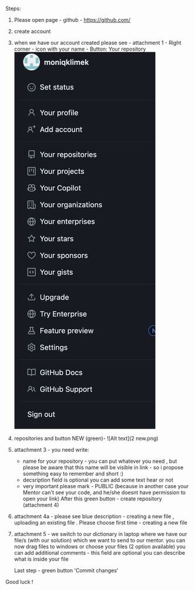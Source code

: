 Steps:

1. Please open page - github - https://github.com/
2. create account 
3. when we have our account created please see - attachment 1 - Right corner - icon with your name -  Button: Your repository
   ![Alt text](1.png)
4. repositories and button NEW (green)- ![Alt text](2 new.png)
5. attachment 3 - you need write:
   - name for your repository - you can put whatever you need , but please be aware that this name will be visible in link - so i propose something easy to remember and short :)
   - decsription field is optional you can add some text hear or not
   - very important please mark - PUBLIC (because in another case your Mentor can't see your code, and he/she doesnt have permission to open your link)
After this green button - create repository (attachment 4)
6. attachment 4a - please see blue description - creating a new file , uploading an existing file . Please choose first time - creating a new file
7. attachment 5 - we switch to our dictionary in laptop where we have our file/s (with our solution) which we want to send to our mentor.
   you can now drag files to windows or choose your files (2 option available)
   you can add additional comments - this field are optional you can describe what is inside your file
     
   Last step - green button 'Commit changes'

Good luck !

